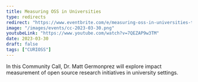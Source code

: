 ```yaml
---
title: Measuring OSS in Universities
type: redirects
redirect: "https://www.eventbrite.com/e/measuring-oss-in-universities-tickets-584936229007"
image: "/images/events/cc-2023-03-30.png"
youtubeLink: "https://www.youtube.com/watch?v=7QEZAP9w3TM"
date: 2023-03-30
draft: false
tags: ["CURIOSS"]
---
```


In this Community Call, Dr. Matt Germonprez will explore impact measurement of open source research initiatives in university settings.